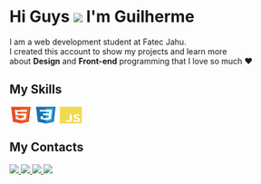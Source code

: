<h1>
  Hi Guys 
  <img src="https://raw.githubusercontent.com/kaueMarques/kaueMarques/master/hi.gif" height="30px">
  I'm Guilherme
</h1>

<p> 
  I am a web development student at Fatec Jahu. </br>
  I created this account to show my projects and learn more </br>
  about <strong>Design</strong> and <strong>Front-end</strong> programming 
  that I love so much ❤️
</p>

## My Skills

<div style="display: inline-block">
  <img 
    align="center" 
    alt="icon-HTML" 
    height="30" width="40" 
    src="https://raw.githubusercontent.com/devicons/devicon/master/icons/html5/html5-original.svg"
  >
  <img 
    align="center" 
    alt="icon-CSS" 
    height="30" 
    width="40" 
    src="https://raw.githubusercontent.com/devicons/devicon/master/icons/css3/css3-original.svg"
  >
  <img 
    align="center" 
    alt="icon-Js" 
    height="30" 
    width="40" 
    src="https://raw.githubusercontent.com/devicons/devicon/master/icons/javascript/javascript-plain.svg"
  >
</div>

## My Contacts 

<div>
  <a 
    href="https://www.linkedin.com/in/guilhermesantosdeveloper"
  >
    <img 
      src="https://img.shields.io/badge/-LinkedIn-%230077B5?style=for-the-badge&logo=linkedin&logoColor=white" 
    >
  </a>
  <a 
    href="https://instagram.com/guilhermehenriquesantos03" 
  >
    <img
      src="https://img.shields.io/badge/-Instagram-%23E4405F?style=for-the-badge&logo=instagram&logoColor=white" 
    >
  </a>
  <a 
    href = "mailto:guilhermesantosdeveloper72@gmail.com"
  >
    <img 
      src="https://img.shields.io/badge/-Gmail-%23333?style=for-the-badge&logo=gmail&logoColor=white" 
    >
  </a>
  <a 
    href="https://discord.com/channels/327861810768117763/1013896006741524520" 
  >
    <img 
      src="https://img.shields.io/badge/Discord-7289DA?style=for-the-badge&logo=discord&logoColor=white" 
    >
  </a> 
</div>



